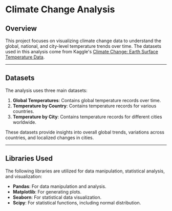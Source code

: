 # Climate Change Analysis

## Overview
This project focuses on visualizing climate change data to understand the global, national, and city-level temperature trends over time. The datasets used in this analysis come from Kaggle's [Climate Change: Earth Surface Temperature Data](https://www.kaggle.com/datasets/berkeleyearth/climate-change-earth-surface-temperature-data).

---


## Datasets
The analysis uses three main datasets:
1. **Global Temperatures**: Contains global temperature records over time.
2. **Temperature by Country**: Contains temperature records for various countries.
3. **Temperature by City**: Contains temperature records for different cities worldwide.

These datasets provide insights into overall global trends, variations across countries, and localized changes in cities.

---

## Libraries Used
The following libraries are utilized for data manipulation, statistical analysis, and visualization:
- **Pandas**: For data manipulation and analysis.
- **Matplotlib**: For generating plots.
- **Seaborn**: For statistical data visualization.
- **Scipy**: For statistical functions, including normal distribution.
